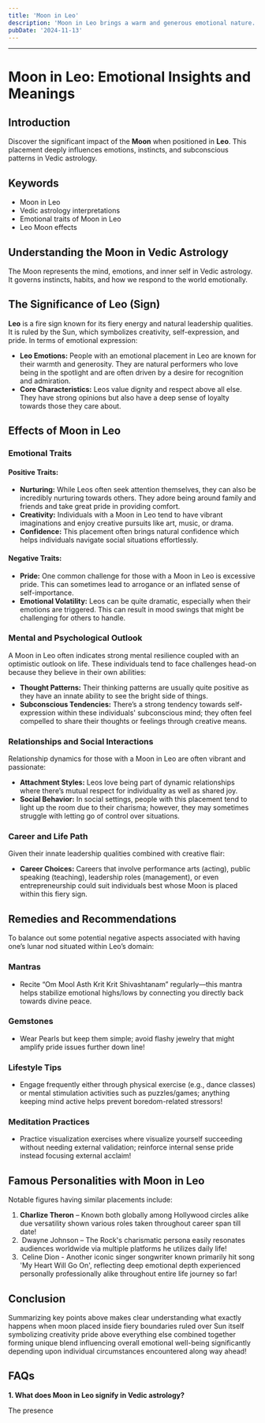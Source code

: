 ```yaml
---
title: 'Moon in Leo'
description: 'Moon in Leo brings a warm and generous emotional nature. Individuals are expressive, confident, and seek recognition and appreciation from others in Vedic Astrology'
pubDate: '2024-11-13'
---
```


---

# Moon in Leo: Emotional Insights and Meanings

## Introduction

Discover the significant impact of the **Moon** when positioned in **Leo**. This placement deeply influences emotions, instincts, and subconscious patterns in Vedic astrology.

## Keywords

- Moon in Leo
- Vedic astrology interpretations
- Emotional traits of Moon in Leo
- Leo Moon effects

## Understanding the Moon in Vedic Astrology

The Moon represents the mind, emotions, and inner self in Vedic astrology. It governs instincts, habits, and how we respond to the world emotionally.

## The Significance of Leo (Sign)

**Leo** is a fire sign known for its fiery energy and natural leadership qualities. It is ruled by the Sun, which symbolizes creativity, self-expression, and pride. In terms of emotional expression:

- **Leo Emotions:** People with an emotional placement in Leo are known for their warmth and generosity. They are natural performers who love being in the spotlight and are often driven by a desire for recognition and admiration.
- **Core Characteristics:** Leos value dignity and respect above all else. They have strong opinions but also have a deep sense of loyalty towards those they care about.

## Effects of Moon in Leo

### Emotional Traits

#### Positive Traits:
- **Nurturing:** While Leos often seek attention themselves, they can also be incredibly nurturing towards others. They adore being around family and friends and take great pride in providing comfort.
- **Creativity:** Individuals with a Moon in Leo tend to have vibrant imaginations and enjoy creative pursuits like art, music, or drama.
- **Confidence:** This placement often brings natural confidence which helps individuals navigate social situations effortlessly.

#### Negative Traits:
- **Pride:** One common challenge for those with a Moon in Leo is excessive pride. This can sometimes lead to arrogance or an inflated sense of self-importance.
- **Emotional Volatility:** Leos can be quite dramatic, especially when their emotions are triggered. This can result in mood swings that might be challenging for others to handle.


### Mental and Psychological Outlook

A Moon in Leo often indicates strong mental resilience coupled with an optimistic outlook on life. These individuals tend to face challenges head-on because they believe in their own abilities:

- **Thought Patterns:** Their thinking patterns are usually quite positive as they have an innate ability to see the bright side of things.
- **Subconscious Tendencies:** There’s a strong tendency towards self-expression within these individuals' subconscious mind; they often feel compelled to share their thoughts or feelings through creative means.

### Relationships and Social Interactions

Relationship dynamics for those with a Moon in Leo are often vibrant and passionate:

- **Attachment Styles:** Leos love being part of dynamic relationships where there’s mutual respect for individuality as well as shared joy.
- **Social Behavior:** In social settings, people with this placement tend to light up the room due to their charisma; however, they may sometimes struggle with letting go of control over situations.

### Career and Life Path

Given their innate leadership qualities combined with creative flair:

- **Career Choices:** Careers that involve performance arts (acting), public speaking (teaching), leadership roles (management), or even entrepreneurship could suit individuals best whose Moon is placed within this fiery sign.
  
## Remedies and Recommendations

To balance out some potential negative aspects associated with having one’s lunar nod situated within Leo’s domain:

### Mantras

- Recite “Om Mool Asth Krit Krit Shivashtanam” regularly—this mantra helps stabilize emotional highs/lows by connecting you directly back towards divine peace.

### Gemstones

- Wear Pearls but keep them simple; avoid flashy jewelry that might amplify pride issues further down line!

### Lifestyle Tips

- Engage frequently either through physical exercise (e.g., dance classes) or mental stimulation activities such as puzzles/games; anything keeping mind active helps prevent boredom-related stressors!

### Meditation Practices

- Practice visualization exercises where visualize yourself succeeding without needing external validation; reinforce internal sense pride instead focusing external acclaim!

## Famous Personalities with Moon in Leo

Notable figures having similar placements include:
1. **Charlize Theron** – Known both globally among Hollywood circles alike due versatility shown various roles taken throughout career span till date!
2.  Dwayne Johnson – The Rock's charismatic persona easily resonates audiences worldwide via multiple platforms he utilizes daily life!
3.  Celine Dion - Another iconic singer songwriter known primarily hit song 'My Heart Will Go On', reflecting deep emotional depth experienced personally professionally alike throughout entire life journey so far!

## Conclusion

Summarizing key points above makes clear understanding what exactly happens when moon placed inside fiery boundaries ruled over Sun itself symbolizing creativity pride above everything else combined together forming unique blend influencing overall emotional well-being significantly depending upon individual circumstances encountered along way ahead!

## FAQs

**1. What does Moon in Leo signify in Vedic astrology?**

The presence